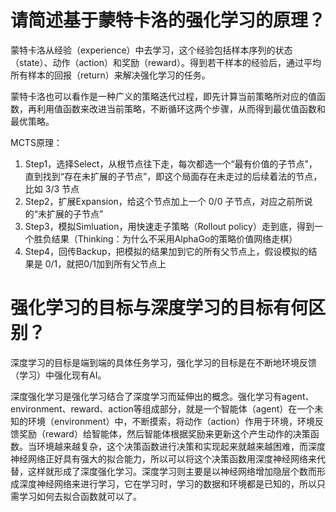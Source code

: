 


# 请简述基于蒙特卡洛的强化学习的原理？
蒙特卡洛从经验（experience）中去学习，这个经验包括样本序列的状态（state）、动作（action）和奖励（reward）。得到若干样本的经验后，通过平均所有样本的回报（return）来解决强化学习的任务。

蒙特卡洛也可以看作是一种广义的策略迭代过程，即先计算当前策略所对应的值函数，再利用值函数来改进当前策略，不断循环这两个步骤，从而得到最优值函数和最优策略。


MCTS原理：
1. Step1，选择Select，从根节点往下走，每次都选一个“最有价值的子节点”，直到找到“存在未扩展的子节点”，即这个局面存在未走过的后续着法的节点，比如 3/3 节点
2. Step2，扩展Expansion，给这个节点加上一个 0/0 子节点，对应之前所说的“未扩展的子节点”
3. Step3，模拟Simluation，用快速走子策略（Rollout policy）走到底，得到一个胜负结果（Thinking：为什么不采用AlphaGo的策略价值网络走棋）
4. Step4，回传Backup，把模拟的结果加到它的所有父节点上，假设模拟的结果是 0/1，就把0/1加到所有父节点上 

# 强化学习的目标与深度学习的目标有何区别？
深度学习的目标是端到端的具体任务学习，强化学习的目标是在不断地环境反馈（学习）中强化现有AI。

深度强化学习是强化学习结合了深度学习而延伸出的概念。强化学习有agent、environment、reward、action等组成部分，就是一个智能体（agent）在一个未知的环境（environment）中，不断摸索，将动作（action）作用于环境，环境反馈奖励（reward）给智能体，然后智能体根据奖励来更新这个产生动作的决策函数。当环境越来越复杂，这个决策函数进行决策和实现起来就越来越困难，而深度神经网络正好具有强大的拟合能力，所以可以将这个决策函数用深度神经网络来代替，这样就形成了深度强化学习。深度学习则主要是以神经网络增加隐层个数而形成深度神经网络来进行学习，它在学习时，学习的数据和环境都是已知的，所以只需学习如何去拟合函数就可以了。

